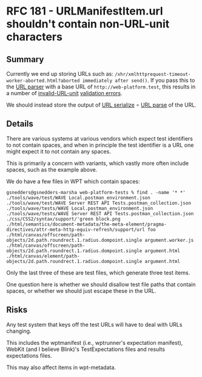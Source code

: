 # RFC 181 - URLManifestItem.url shouldn't contain non-URL-unit characters

## Summary

Currently we end up storing URLs such as: `/xhr/xmlhttprequest-timeout-worker-aborted.html?aborted immediately after send()`. If you pass this to the [URL parser](https://url.spec.whatwg.org/#concept-url-parser) with a base URL of `http://web-platform.test`, this results in a number of [invalid-URL-unit](https://url.spec.whatwg.org/#invalid-url-unit) [validation errors](https://url.spec.whatwg.org/#validation-error).

We should instead store the output of [URL serialize](https://url.spec.whatwg.org/#concept-url-serializer) ∘ [URL parse](https://url.spec.whatwg.org/#concept-url-parser) of the URL.

## Details

There are various systems at various vendors which expect test identifiers to not contain spaces, and when in principle the test identifier is a URL one might expect it to not contain any spaces.

This is primarily a concern with variants, which vastly more often include spaces, such as the example above.

We do have a few files in WPT which contain spaces:

```
gsnedders@gsnedders-marsha web-platform-tests % find . -name '* *'
./tools/wave/test/WAVE Local.postman_environment.json
./tools/wave/test/WAVE Server REST API Tests.postman_collection.json
./tools/wave/tests/WAVE Local.postman_environment.json
./tools/wave/tests/WAVE Server REST API Tests.postman_collection.json
./css/CSS2/syntax/support/'green block.png
./html/semantics/document-metadata/the-meta-element/pragma-directives/attr-meta-http-equiv-refresh/support/url foo
./html/canvas/offscreen/path-objects/2d.path.roundrect.1.radius.dompoint.single argument.worker.js
./html/canvas/offscreen/path-objects/2d.path.roundrect.1.radius.dompoint.single argument.html
./html/canvas/element/path-objects/2d.path.roundrect.1.radius.dompoint.single argument.html
```

Only the last three of these are test files, which generate three test items.

One question here is whether we should disallow test file paths that contain spaces, or whether we should just escape these in the URL.

## Risks

Any test system that keys off the test URLs will have to deal with URLs changing.

This includes the wptmanifest (i.e., wptrunner's expectation manifest), WebKit (and I believe Blink)'s TestExpectations files and results expectations files.

This may also affect items in wpt-metadata.
